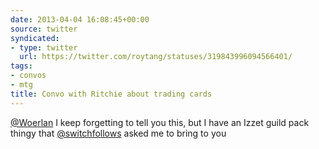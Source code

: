 ```yaml
---
date: 2013-04-04 16:08:45+00:00
source: twitter
syndicated:
- type: twitter
  url: https://twitter.com/roytang/statuses/319843996094566401/
tags:
- convos
- mtg
title: Convo with Ritchie about trading cards
---
```


[@Woerlan](https://twitter.com/Woerlan/) I keep forgetting to tell you this, but I have an Izzet guild pack thingy that  [@switchfollows](https://twitter.com/switchfollows/) asked me to bring to you